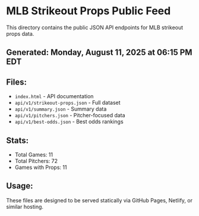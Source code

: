 # MLB Strikeout Props Public Feed

This directory contains the public JSON API endpoints for MLB strikeout props data.

## Generated: Monday, August 11, 2025 at 06:15 PM EDT

## Files:
- `index.html` - API documentation
- `api/v1/strikeout-props.json` - Full dataset
- `api/v1/summary.json` - Summary data
- `api/v1/pitchers.json` - Pitcher-focused data  
- `api/v1/best-odds.json` - Best odds rankings

## Stats:
- Total Games: 11
- Total Pitchers: 72
- Games with Props: 11

## Usage:
These files are designed to be served statically via GitHub Pages, Netlify, or similar hosting.
